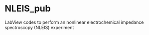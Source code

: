 # NLEIS_pub
LabView codes to perform an nonlinear electrochemical impedance spectroscopy (NLEIS) experiment
